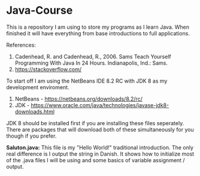 # Java-Course
This is a repository I am using to store my programs as I learn Java. When finished it will have everything from base introductions to full applications.

References: 
1. Cadenhead, R. and Cadenhead, R., 2006. Sams Teach Yourself Programming With Java In 24 Hours. Indianapolis, Ind.: Sams.
2. https://stackoverflow.com/
         
To start off I am using the NetBeans IDE 8.2 RC with JDK 8 as my development enviroment.
1. NetBeans - https://netbeans.org/downloads/8.2/rc/
2. JDK - https://www.oracle.com/java/technologies/javase-jdk8-downloads.html

JDK 8 should be installed first if you are installing these files seperately. There are packages that will download both of these simultaneously for you though if you prefer.

**Saluton.java:** This file is my "Hello World!" traditional introduction. The only real difference is I output the string in Danish. It shows how to initialize most of the .java files I will be using and some basics of variable assignment / output.
